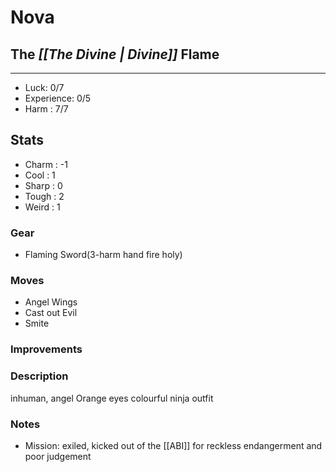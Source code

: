 # Nova 
## The *[[The Divine | Divine]]* Flame
---
 - Luck: 0/7
 - Experience: 0/5
 - Harm : 7/7

## Stats
- Charm : -1
- Cool : 1
- Sharp : 0
- Tough : 2
- Weird : 1
 
### Gear
- Flaming Sword(3-harm hand fire holy)

### Moves
- Angel Wings
- Cast out Evil
- Smite

### Improvements

### Description
inhuman, angel Orange eyes colourful ninja outfit 

### Notes
-  Mission: exiled, kicked out of the [[ABI]] for reckless endangerment and poor judgement